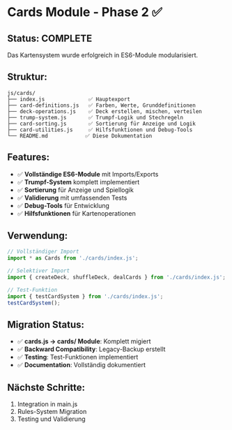# Cards Module - Phase 2 ✅

## Status: COMPLETE

Das Kartensystem wurde erfolgreich in ES6-Module modularisiert.

## Struktur:

```
js/cards/
├── index.js              ✅ Hauptexport
├── card-definitions.js   ✅ Farben, Werte, Grunddefinitionen
├── deck-operations.js    ✅ Deck erstellen, mischen, verteilen
├── trump-system.js       ✅ Trumpf-Logik und Stechregeln
├── card-sorting.js       ✅ Sortierung für Anzeige und Logik
├── card-utilities.js     ✅ Hilfsfunktionen und Debug-Tools
└── README.md            ✅ Diese Dokumentation
```

## Features:

- ✅ **Vollständige ES6-Module** mit Imports/Exports
- ✅ **Trumpf-System** komplett implementiert
- ✅ **Sortierung** für Anzeige und Spiellogik
- ✅ **Validierung** mit umfassenden Tests
- ✅ **Debug-Tools** für Entwicklung
- ✅ **Hilfsfunktionen** für Kartenoperationen

## Verwendung:

```javascript
// Vollständiger Import
import * as Cards from './cards/index.js';

// Selektiver Import
import { createDeck, shuffleDeck, dealCards } from './cards/index.js';

// Test-Funktion
import { testCardSystem } from './cards/index.js';
testCardSystem();
```

## Migration Status:

- ✅ **cards.js → cards/ Module**: Komplett migiert
- ✅ **Backward Compatibility**: Legacy-Backup erstellt
- ✅ **Testing**: Test-Funktionen implementiert
- ✅ **Documentation**: Vollständig dokumentiert

## Nächste Schritte:

1. Integration in main.js
2. Rules-System Migration
3. Testing und Validierung

